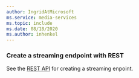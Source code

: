 ```yaml
---
author: IngridAtMicrosoft
ms.service: media-services 
ms.topic: include
ms.date: 08/18/2020
ms.author: inhenkel
---
```


### Create a streaming endpoint with REST

See the [REST API](/rest/api/media/streaming-endpoints/create) for creating a streaming enpoint.
